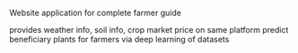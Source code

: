Website application for complete farmer guide

provides weather info, soil info, crop market price on same platform
predict beneficiary plants for farmers via deep learning of datasets
